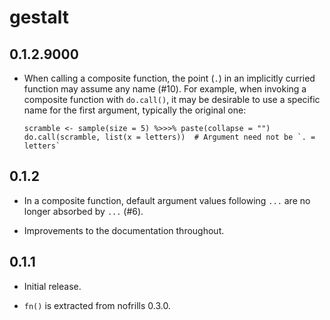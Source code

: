 # gestalt

## 0.1.2.9000

  * When calling a composite function, the point (`.`) in an implicitly curried
    function may assume any name (#10). For example, when invoking a composite
    function with `do.call()`, it may be desirable to use a specific name for
    the first argument, typically the original one:
    
    ```
    scramble <- sample(size = 5) %>>>% paste(collapse = "")
    do.call(scramble, list(x = letters))  # Argument need not be `. = letters`
    ```

## 0.1.2

  * In a composite function, default argument values following `...` are no
    longer absorbed by `...` (#6).
    
  * Improvements to the documentation throughout.

## 0.1.1

  * Initial release.
  
  * `fn()` is extracted from nofrills 0.3.0.
